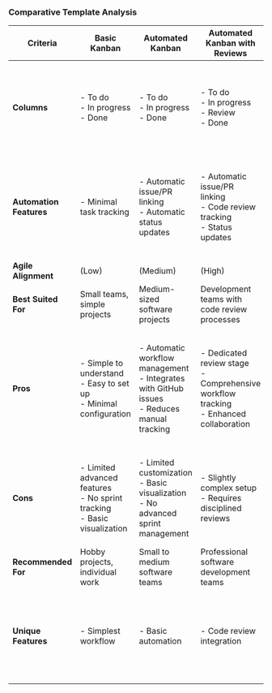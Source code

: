 ### **Comparative Template Analysis**

| Criteria | Basic Kanban | Automated Kanban | Automated Kanban with Reviews | Feature-Based Project Management | Iterative Development |
|----------|--------------|------------------|-------------------------------|----------------------------------|----------------------|
| **Columns** | - To do<br>- In progress<br>- Done | - To do<br>- In progress<br>- Done | - To do<br>- In progress<br>- Review<br>- Done | - Backlog<br>- Priority<br>- Development<br>- Testing<br>- Deployment<br>- Done | - Backlog<br>- Sprint Planning<br>- Development<br>- Testing<br>- Review<br>- Deployment |
| **Automation Features** | - Minimal task tracking | - Automatic issue/PR linking<br>- Automatic status updates | - Automatic issue/PR linking<br>- Code review tracking<br>- Status updates | - Advanced issue tracking<br>- Feature prioritization<br>- Cross-team workflow management | - Sprint cycle tracking<br>- Automated sprint planning<br>- Velocity calculation<br>- Burndown chart generation |
| **Agile Alignment** | (Low) | (Medium) | (High) | (Very High) | (Excellent) |
| **Best Suited For** | Small teams, simple projects | Medium-sized software projects | Development teams with code review processes | Complex software projects, multiple teams | Scrum and Agile-focused teams |
| **Pros** | - Simple to understand<br>- Easy to set up<br>- Minimal configuration | - Automatic workflow management<br>- Integrates with GitHub issues<br>- Reduces manual tracking | - Dedicated review stage<br>- Comprehensive workflow tracking<br>- Enhanced collaboration | - Comprehensive workflow<br>- Feature-driven development<br>- Highly customizable | - Explicit sprint management<br>- Built-in retrospective tracking<br>- Performance metrics<br>- Supports continuous improvement |
| **Cons** | - Limited advanced features<br>- No sprint tracking<br>- Basic visualization | - Limited customization<br>- Basic visualization<br>- No advanced sprint management | - Slightly complex setup<br>- Requires disciplined reviews | - Steeper learning curve<br>- Requires more setup<br>- Potentially overwhelming | - Requires strict Agile discipline<br>- More complex setup<br>- Needs active team management |
| **Recommended For** | Hobby projects, individual work | Small to medium software teams | Professional software development teams | Large, complex software initiatives | Teams committed to Scrum methodology |
| **Unique Features** | - Simplest workflow | - Basic automation | - Code review integration | - Feature-level tracking | - Sprint-specific tracking<br>- Performance metrics<br>- Continuous improvement focus |
